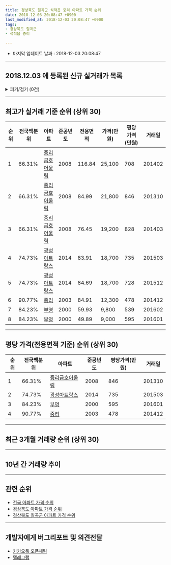 ```yaml
---
title: 경상북도 칠곡군 석적읍 중리 아파트 가격 순위
date: 2018-12-03 20:08:47 +0900
last_modified_at: 2018-12-03 20:08:47 +0900
tags:
- 경상북도 칠곡군
- 석적읍 중리

---
```


* 마지막 업데이트 날짜 : 2018-12-03 20:08:47

---

## 2018.12.03 에 등록된 신규 실거래가 목록

<details>
<summary>펴기/접기 (0건)</summary>
<div markdown="1">

|아파트|전국백분위|준공년도|전용면적|가격(만원)|평당가격(만원)|거래일|
|---|---|---|---|---|---|---|
|없음|||||||


</div>
</details>

---

## 최고가 실거래 기준 순위 (상위 30)


|순위|전국백분위|아파트|준공년도|전용면적|가격(만원)|평당가격(만원)|거래일|
|---|---|---|---|---|---|---|---|
|1|66.31%|[중리금호어울림](https://search.naver.com/search.naver?query=%EA%B2%BD%EC%83%81%EB%B6%81%EB%8F%84+%EC%B9%A0%EA%B3%A1%EA%B5%B0+%EC%84%9D%EC%A0%81%EC%9D%8D+%EC%A4%91%EB%A6%AC+%EC%A4%91%EB%A6%AC%EA%B8%88%ED%98%B8%EC%96%B4%EC%9A%B8%EB%A6%BC)|2008|116.84|25,100|708|201402|
|2|66.31%|[중리금호어울림](https://search.naver.com/search.naver?query=%EA%B2%BD%EC%83%81%EB%B6%81%EB%8F%84+%EC%B9%A0%EA%B3%A1%EA%B5%B0+%EC%84%9D%EC%A0%81%EC%9D%8D+%EC%A4%91%EB%A6%AC+%EC%A4%91%EB%A6%AC%EA%B8%88%ED%98%B8%EC%96%B4%EC%9A%B8%EB%A6%BC)|2008|84.99|21,800|846|201310|
|3|66.31%|[중리금호어울림](https://search.naver.com/search.naver?query=%EA%B2%BD%EC%83%81%EB%B6%81%EB%8F%84+%EC%B9%A0%EA%B3%A1%EA%B5%B0+%EC%84%9D%EC%A0%81%EC%9D%8D+%EC%A4%91%EB%A6%AC+%EC%A4%91%EB%A6%AC%EA%B8%88%ED%98%B8%EC%96%B4%EC%9A%B8%EB%A6%BC)|2008|76.45|19,200|828|201403|
|4|74.73%|[광성아트랑스](https://search.naver.com/search.naver?query=%EA%B2%BD%EC%83%81%EB%B6%81%EB%8F%84+%EC%B9%A0%EA%B3%A1%EA%B5%B0+%EC%84%9D%EC%A0%81%EC%9D%8D+%EC%A4%91%EB%A6%AC+%EA%B4%91%EC%84%B1%EC%95%84%ED%8A%B8%EB%9E%91%EC%8A%A4)|2014|83.91|18,700|735|201503|
|5|74.73%|[광성아트랑스](https://search.naver.com/search.naver?query=%EA%B2%BD%EC%83%81%EB%B6%81%EB%8F%84+%EC%B9%A0%EA%B3%A1%EA%B5%B0+%EC%84%9D%EC%A0%81%EC%9D%8D+%EC%A4%91%EB%A6%AC+%EA%B4%91%EC%84%B1%EC%95%84%ED%8A%B8%EB%9E%91%EC%8A%A4)|2014|84.69|18,700|728|201512|
|6|90.77%|[중리](https://search.naver.com/search.naver?query=%EA%B2%BD%EC%83%81%EB%B6%81%EB%8F%84+%EC%B9%A0%EA%B3%A1%EA%B5%B0+%EC%84%9D%EC%A0%81%EC%9D%8D+%EC%A4%91%EB%A6%AC+%EC%A4%91%EB%A6%AC)|2003|84.91|12,300|478|201412|
|7|84.23%|[부영](https://search.naver.com/search.naver?query=%EA%B2%BD%EC%83%81%EB%B6%81%EB%8F%84+%EC%B9%A0%EA%B3%A1%EA%B5%B0+%EC%84%9D%EC%A0%81%EC%9D%8D+%EC%A4%91%EB%A6%AC+%EB%B6%80%EC%98%81)|2000|59.93|9,800|539|201602|
|8|84.23%|[부영](https://search.naver.com/search.naver?query=%EA%B2%BD%EC%83%81%EB%B6%81%EB%8F%84+%EC%B9%A0%EA%B3%A1%EA%B5%B0+%EC%84%9D%EC%A0%81%EC%9D%8D+%EC%A4%91%EB%A6%AC+%EB%B6%80%EC%98%81)|2000|49.89|9,000|595|201601|


---

## 평당 가격(전용면적 기준) 순위 (상위 30)


|순위|전국백분위|아파트|준공년도|평당가격(만원)|거래일|
|---|---|---|---|---|---|
|1|66.31%|[중리금호어울림](https://search.naver.com/search.naver?query=%EA%B2%BD%EC%83%81%EB%B6%81%EB%8F%84+%EC%B9%A0%EA%B3%A1%EA%B5%B0+%EC%84%9D%EC%A0%81%EC%9D%8D+%EC%A4%91%EB%A6%AC+%EC%A4%91%EB%A6%AC%EA%B8%88%ED%98%B8%EC%96%B4%EC%9A%B8%EB%A6%BC)|2008|846|201310|
|2|74.73%|[광성아트랑스](https://search.naver.com/search.naver?query=%EA%B2%BD%EC%83%81%EB%B6%81%EB%8F%84+%EC%B9%A0%EA%B3%A1%EA%B5%B0+%EC%84%9D%EC%A0%81%EC%9D%8D+%EC%A4%91%EB%A6%AC+%EA%B4%91%EC%84%B1%EC%95%84%ED%8A%B8%EB%9E%91%EC%8A%A4)|2014|735|201503|
|3|84.23%|[부영](https://search.naver.com/search.naver?query=%EA%B2%BD%EC%83%81%EB%B6%81%EB%8F%84+%EC%B9%A0%EA%B3%A1%EA%B5%B0+%EC%84%9D%EC%A0%81%EC%9D%8D+%EC%A4%91%EB%A6%AC+%EB%B6%80%EC%98%81)|2000|595|201601|
|4|90.77%|[중리](https://search.naver.com/search.naver?query=%EA%B2%BD%EC%83%81%EB%B6%81%EB%8F%84+%EC%B9%A0%EA%B3%A1%EA%B5%B0+%EC%84%9D%EC%A0%81%EC%9D%8D+%EC%A4%91%EB%A6%AC+%EC%A4%91%EB%A6%AC)|2003|478|201412|


---

## 최근 3개월 거래량 순위 (상위 30)


<div style="width:100%;">
    <canvas id="deal_count_ranking" height="250"></canvas>
</div>


<script>
new Chart(document.getElementById("deal_count_ranking"), {
    type: 'horizontalBar',
    data: {
        labels: ['부영', '중리금호어울림'],
        datasets: [{
            label: '실거래 수',
            data: [16, 2],
            borderColor: "rgba(255, 0, 128, 1)",
            backgroundColor: "rgba(255, 0, 128, 0.5)",
            fill: false,
        }]
    },
    options: {
        responsive: true,
        title: {
            display: true,
            text: '최근 3개월 거래량 순위'
        },
        tooltips: {
            mode: 'index',
            intersect: false,
            callbacks: {
                title: function(tooltipItems, data) {
                    return "실거래 수:";
                },
                label: function(tooltipItem, data) {
                    return data.labels[tooltipItem.index] + ": " + tooltipItem.xLabel;
                }
            }
        },
        hover: {
            mode: 'nearest',
            intersect: true
        },
        scales: {
            xAxes: [{
                display: true,
                scaleLabel: {
                    display: true,
                    labelString: '실거래 수'
                },
                ticks: {
                    suggestedMin: 0,
                }
            }],
            yAxes: [{
                display: true,
                ticks: {
                    autoSkip: false,
                    callback: function(value, index, values) {
                        if (value.length > 15)
                            return value.substr(0, 13) + "...";
                        else
                            return value;
                    }
                },
                scaleLabel: {
                    display: false,
                }
            }]
        }
    }
});

</script>


---

## 10년 간 거래량 추이


<div style="width:100%;">
    <canvas id="deal_progress" height="250"></canvas>
</div>

<script>
new Chart(document.getElementById("deal_progress"), {
    type: 'line',
    data: {
        labels: ['200812','200901','200902','200903','200904','200905','200906','200907','200908','200909','200910','200911','200912','201001','201002','201003','201004','201005','201006','201007','201008','201009','201010','201011','201012','201101','201102','201103','201104','201105','201106','201107','201108','201109','201110','201111','201112','201201','201202','201203','201204','201205','201206','201207','201208','201209','201210','201211','201212','201301','201302','201303','201304','201305','201306','201307','201308','201309','201310','201311','201312','201401','201402','201403','201404','201405','201406','201407','201408','201409','201410','201411','201412','201501','201502','201503','201504','201505','201506','201507','201508','201509','201510','201511','201512','201601','201602','201603','201604','201605','201606','201607','201608','201609','201610','201611','201612','201701','201702','201703','201704','201705','201706','201707','201708','201709','201710','201711','201712','201801','201802','201803','201804','201805','201806','201807','201808','201809','201810','201811','201812'],
        datasets: [{
            label: '실거래 수',
            pointRadius: 1,
            data: [4, 3, 6, 2, 3, 5, 4, 4, 5, 4, 3, 1, 3, 3, 3, 7, 1, 1, 6, 5, 1, 5, 5, 1, 3, 6, 4, 6, 9, 11, 10, 9, 9, 8, 8, 5, 3, 5, 8, 13, 7, 10, 9, 3, 7, 4, 10, 5, 1, 9, 12, 6, 1, 5, 6, 6, 4, 3, 8, 4, 7, 2, 4, 2, 3, 5, 5, 6, 3, 4, 11, 5, 6, 7, 3, 5, 8, 1, 3, 32, 24, 34, 36, 18, 19, 17, 26, 18, 18, 19, 40, 29, 19, 22, 24, 17, 19, 10, 32, 27, 11, 25, 29, 23, 23, 30, 14, 28, 15, 16, 14, 26, 21, 21, 13, 17, 15, 16, 17, 1, 0],
            borderColor: "rgba(255, 201, 14, 1)",
            backgroundColor: "rgba(255, 201, 14, 0.5)",
            fill: true,
        }]
    },
    options: {
        responsive: true,
        title: {
            display: true,
            text: '10년간 거래량 추이'
        },
        tooltips: {
            mode: 'index',
            intersect: false,
        },
        hover: {
            mode: 'nearest',
            intersect: true
        },
        scales: {
            xAxes: [{
                display: true,
                scaleLabel: {
                    display: true,
                    labelString: '년/월'
                }
            }],
            yAxes: [{
                display: true,
                ticks: {
                    suggestedMin: 0,
                },
                scaleLabel: {
                    display: true,
                    labelString: '실거래 수'
                }
            }]
        }
    }
});

</script>


---

## 관련 순위

- [전국 아파트 가격 순위](https://inasie.github.io/apt-ranking/전국)
- [경상북도 아파트 가격 순위](https://inasie.github.io/apt-ranking/경상북도)
- [경상북도 칠곡군 아파트 가격 순위](https://inasie.github.io/apt-ranking/경상북도-칠곡군)


---

## 개발자에게 버그리포트 및 의견전달

- [카카오톡 오픈채팅](https://open.kakao.com/o/gLJUAP4)
- [텔레그램](https://t.me/inasie)

